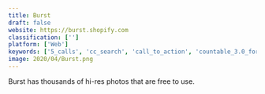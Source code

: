 ```yaml
---
title: Burst
draft: false 
website: https://burst.shopify.com
classification: ['']
platform: ['Web']
keywords: ['5_calls', 'cc_search', 'call_to_action', 'countable_3.0_for_ios', 'foodiesfeed', 'pexels', 'pickle', 'pixabay', 'politweets_by_whole_whale', 'referenda', 'stock_up', 'taskhub', 'trello', 'trumpet', 'unsplash', 'wikimedia_commons', 'zoommy', 'motosha']
image: 2020/04/Burst.png
---
```

Burst has thousands of hi-res photos that are free to use.